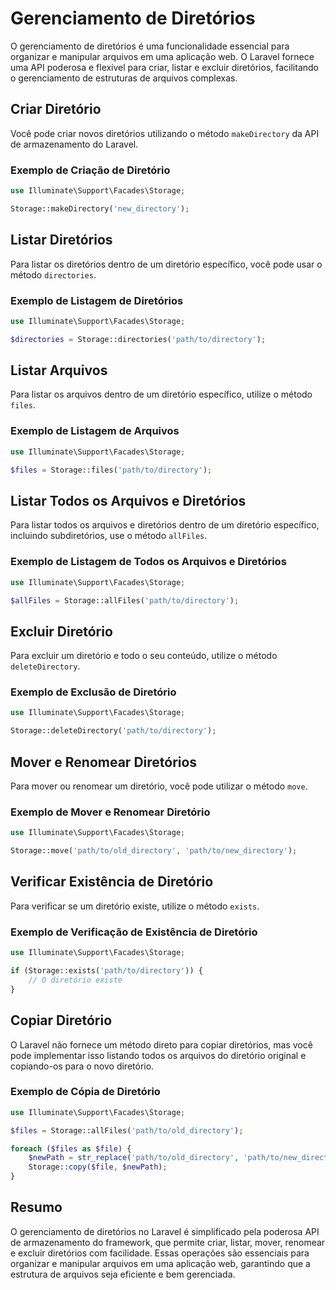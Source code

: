 # Gerenciamento de Diretórios

O gerenciamento de diretórios é uma funcionalidade essencial para organizar e manipular arquivos em uma aplicação web. O Laravel fornece uma API poderosa e flexível para criar, listar e excluir diretórios, facilitando o gerenciamento de estruturas de arquivos complexas.

## Criar Diretório

Você pode criar novos diretórios utilizando o método `makeDirectory` da API de armazenamento do Laravel.

### Exemplo de Criação de Diretório

```php
use Illuminate\Support\Facades\Storage;

Storage::makeDirectory('new_directory');
```

## Listar Diretórios

Para listar os diretórios dentro de um diretório específico, você pode usar o método `directories`.

### Exemplo de Listagem de Diretórios

```php
use Illuminate\Support\Facades\Storage;

$directories = Storage::directories('path/to/directory');
```

## Listar Arquivos

Para listar os arquivos dentro de um diretório específico, utilize o método `files`.

### Exemplo de Listagem de Arquivos

```php
use Illuminate\Support\Facades\Storage;

$files = Storage::files('path/to/directory');
```

## Listar Todos os Arquivos e Diretórios

Para listar todos os arquivos e diretórios dentro de um diretório específico, incluindo subdiretórios, use o método `allFiles`.

### Exemplo de Listagem de Todos os Arquivos e Diretórios

```php
use Illuminate\Support\Facades\Storage;

$allFiles = Storage::allFiles('path/to/directory');
```

## Excluir Diretório

Para excluir um diretório e todo o seu conteúdo, utilize o método `deleteDirectory`.

### Exemplo de Exclusão de Diretório

```php
use Illuminate\Support\Facades\Storage;

Storage::deleteDirectory('path/to/directory');
```

## Mover e Renomear Diretórios

Para mover ou renomear um diretório, você pode utilizar o método `move`.

### Exemplo de Mover e Renomear Diretório

```php
use Illuminate\Support\Facades\Storage;

Storage::move('path/to/old_directory', 'path/to/new_directory');
```

## Verificar Existência de Diretório

Para verificar se um diretório existe, utilize o método `exists`.

### Exemplo de Verificação de Existência de Diretório

```php
use Illuminate\Support\Facades\Storage;

if (Storage::exists('path/to/directory')) {
    // O diretório existe
}
```

## Copiar Diretório

O Laravel não fornece um método direto para copiar diretórios, mas você pode implementar isso listando todos os arquivos do diretório original e copiando-os para o novo diretório.

### Exemplo de Cópia de Diretório

```php
use Illuminate\Support\Facades\Storage;

$files = Storage::allFiles('path/to/old_directory');

foreach ($files as $file) {
    $newPath = str_replace('path/to/old_directory', 'path/to/new_directory', $file);
    Storage::copy($file, $newPath);
}
```

## Resumo

O gerenciamento de diretórios no Laravel é simplificado pela poderosa API de armazenamento do framework, que permite criar, listar, mover, renomear e excluir diretórios com facilidade. Essas operações são essenciais para organizar e manipular arquivos em uma aplicação web, garantindo que a estrutura de arquivos seja eficiente e bem gerenciada.
